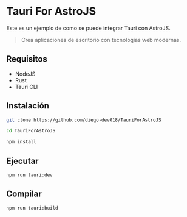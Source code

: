 # Tauri For AstroJS

Este es un ejemplo de como se puede integrar Tauri con AstroJS.

> Crea aplicaciones de escritorio con tecnologías web modernas.

## Requisitos

- NodeJS
- Rust
- Tauri CLI

## Instalación

```bash
git clone https://github.com/diego-dev018/TauriForAstroJS
```

```bash
cd TauriForAstroJS
```

```bash
npm install
```

## Ejecutar

```bash
npm run tauri:dev
```

## Compilar

```bash
npm run tauri:build
```
